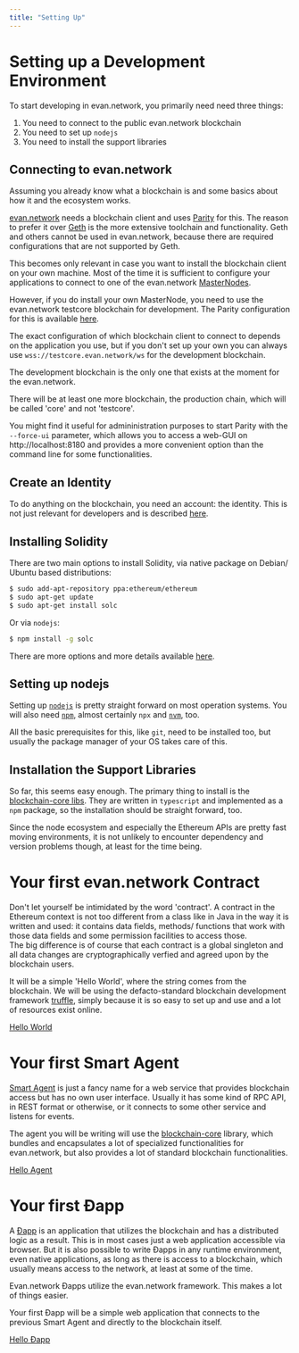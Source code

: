 ```yaml
---
title: "Setting Up"
---
```


# Setting up a Development Environment
To start developing in evan.network, you primarily need need three things:

1. You need to connect to the public evan.network blockchain
2. You need to set up `nodejs`
3. You need to install the support libraries

## Connecting to evan.network

Assuming you already know what a blockchain is and some basics about how it and the ecosystem works.

[evan.network](https://evan.network/) needs a blockchain client and uses [Parity](https://www.parity.io/) for this.
The reason to prefer it over [Geth](https://geth.ethereum.org/) is the more extensive toolchain and functionality. Geth and others cannot be used in evan.network, because there are required configurations that are not supported by Geth.

This becomes only relevant in case you want to install the blockchain client on your own machine. Most of the time it is sufficient to configure your applications to connect to one of the evan.network [MasterNodes](/doc/masternodes).

However, if you do install your own MasterNode, you need to use the evan.network testcore blockchain for development. The Parity configuration for this is available [here](https://github.com/evannetwork/testcore-config).

The exact configuration of which blockchain client to connect to depends on the application you use, but if you don't set up your own you can always use `wss://testcore.evan.network/ws` for the development blockchain.

The development blockchain is the only one that exists at the moment for the evan.network.

There will be at least one more blockchain, the production chain, which will be called 'core' and not 'testcore'.

You might find it useful for admininistration purposes to start Parity with the `--force-ui` parameter, which allows you to access a web-GUI on http://localhost:8180 and provides a more convenient option than the command line for some functionalities.


## Create an Identity
To do anything on the blockchain, you need an account: the identity. This is not just relevant for developers and is described [here](/tutorial/create-identity).

## Installing Solidity

There are two main options to install Solidity, via native package on Debian/ Ubuntu based distributions:

```sh
$ sudo add-apt-repository ppa:ethereum/ethereum
$ sudo apt-get update
$ sudo apt-get install solc
```

Or via `nodejs`:

```sh
$ npm install -g solc
```

There are more options and more details available [here](https://solidity.readthedocs.io/en/v0.4.23/installing-solidity.html).

## Setting up nodejs

Setting up [`nodejs`](https://nodejs.org/en/) is pretty straight forward on most operation systems.
You will also need [`npm`](https://www.npmjs.com/), almost certainly `npx` and [`nvm`](https://github.com/creationix/nvm/blob/master/README.md), too.

All the basic prerequisites for this, like `git`, need to be installed too, but usually the package manager of your OS takes care of this.

## Installation the Support Libraries

So far, this seems easy enough. The primary thing to install is the [blockchain-core libs](https://github.com/evannetwork/blockchain-core). They are written in `typescript` and implemented as a `npm` package, so the installation should be straight forward, too.

Since the node ecosystem and especially the Ethereum APIs are pretty fast moving environments, it is not unlikely to encounter dependency and version problems though, at least for the time being.

# Your first evan.network Contract

Don't let yourself be intimidated by the word 'contract'. A contract in the Ethereum context is not too different from a class like in Java in the way it is written and used: it contains data fields, methods/ functions that work with those data fields and some permission facilities to access those.  
The big difference is of course that each contract is a global singleton and all data changes are cryptographically verfied and agreed upon by the blockchain users.

It will be a simple 'Hello World', where the string comes from the blockchain.
We will be using the defacto-standard blockchain development framework [truffle](http://truffleframework.com), simply because it is so easy to set up and use and a lot of resources exist online.

[Hello World](/dev/hello-world)


# Your first Smart Agent

[Smart Agent](/doc/smart-agents) is just a fancy name for a web service that provides blockchain access but has no own user interface. Usually it has some kind of RPC API, in REST format or otherwise, or it connects to some other service and listens for events.

The agent you will be writing will use the [blockchain-core](https://github.com/evannetwork/blockchain-core) library, which bundles and encapsulates a lot of specialized functionalities for evan.network, but also provides a lot of standard blockchain functionalities.

[Hello Agent](/dev/hello-agent)

# Your first Ðapp

A [Ðapp](/dev/dapps) is an application that utilizes the blockchain and has a distributed logic as a result. This is in most cases just a web application accessible via browser. But it is also possible to write Ðapps in any runtime environment, even native applications, as long as there is access to a blockchain, which usually means access to the network, at least at some of the time.

Evan.network Ðapps utilize the evan.network framework. This makes a lot of things easier.

Your first Ðapp will be a simple web application that connects to the previous Smart Agent and directly to the blockchain itself.

[Hello Ðapp](/dev/hello-dapp)

